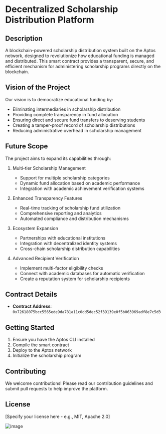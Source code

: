 # Decentralized Scholarship Distribution Platform

## Description
A blockchain-powered scholarship distribution system built on the Aptos network, designed to revolutionize how educational funding is managed and distributed. This smart contract provides a transparent, secure, and efficient mechanism for administering scholarship programs directly on the blockchain.

## Vision of the Project
Our vision is to democratize educational funding by:
- Eliminating intermediaries in scholarship distribution
- Providing complete transparency in fund allocation
- Ensuring direct and secure fund transfers to deserving students
- Creating a tamper-proof record of scholarship distributions
- Reducing administrative overhead in scholarship management

## Future Scope
The project aims to expand its capabilities through:
1. Multi-tier Scholarship Management
   - Support for multiple scholarship categories
   - Dynamic fund allocation based on academic performance
   - Integration with academic achievement verification systems

2. Enhanced Transparency Features
   - Real-time tracking of scholarship fund utilization
   - Comprehensive reporting and analytics
   - Automated compliance and distribution mechanisms

3. Ecosystem Expansion
   - Partnerships with educational institutions
   - Integration with decentralized identity systems
   - Cross-chain scholarship distribution capabilities

4. Advanced Recipient Verification
   - Implement multi-factor eligibility checks
   - Connect with academic databases for automatic verification
   - Create a reputation system for scholarship recipients

## Contract Details
- **Contract Address**: `0x72618075bcc5565ede9da781a11c0dd5dec52f39139e0f5b063969adf8e7c5d3`

## Getting Started
1. Ensure you have the Aptos CLI installed
2. Compile the smart contract
3. Deploy to the Aptos network
4. Initialize the scholarship program

## Contributing
We welcome contributions! Please read our contribution guidelines and submit pull requests to help improve the platform.

## License
[Specify your license here - e.g., MIT, Apache 2.0]

![image](https://github.com/user-attachments/assets/498d4bd2-fb4c-4ec1-bac5-ed4798f7f880)

